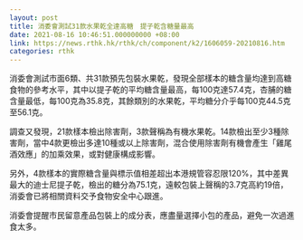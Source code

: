 ```yaml
---
layout: post
title: 消委會測試31款水果乾全達高糖　提子乾含糖量最高
date: 2021-08-16 10:46:51.000000000 +08:00
link: https://news.rthk.hk/rthk/ch/component/k2/1606059-20210816.htm
categories: rthk
---
```


消委會測試市面6類、共31款預先包裝水果乾，發現全部樣本的糖含量均達到高糖食物的參考水平，其中以提子乾的平均糖含量最高，每100克達57.4克，杏脯的糖含量最低，每100克為35.8克，其餘類別的水果乾，平均糖分介乎每100克44.5克至56.1克。

調查又發現，21款樣本檢出除害劑，3款聲稱為有機水果乾。14款檢出至少3種除害劑，當中4款更檢出多達10種或以上除害劑，混合使用除害劑有機會產生「雞尾酒效應」的加乘效果，或對健康構成影響。

另外，4款樣本的實際糖含量與標示值相差超出本港規管容忍限120%，其中差異最大的迪士尼提子乾，檢出的糖分為75.1克，遠較包裝上聲稱的3.7克高約19倍，消委會已將相關資料交予食物安全中心跟進。

消委會提醒市民留意產品包裝上的成分表，應盡量選擇小包的產品，避免一次過進食太多。
